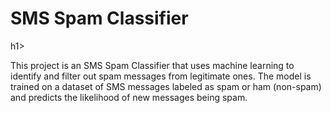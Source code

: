 <h1>SMS Spam Classifier</h1>h1>

<p>This project is an SMS Spam Classifier that uses machine learning to identify and filter out spam messages from legitimate ones. The model is trained on a dataset of SMS messages labeled as spam or ham (non-spam) and predicts the likelihood of new messages being spam.</p>
